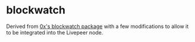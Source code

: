 # blockwatch

Derived from [0x's blockwatch package](https://github.com/0xProject/0x-mesh/tree/development/ethereum/blockwatch) with a few modifications to allow it to be integrated into the Livepeer node.
